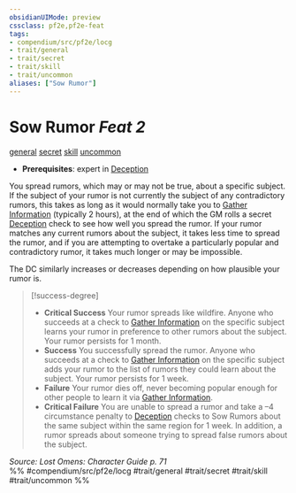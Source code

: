 ```yaml
---
obsidianUIMode: preview
cssclass: pf2e,pf2e-feat
tags:
- compendium/src/pf2e/locg
- trait/general
- trait/secret
- trait/skill
- trait/uncommon
aliases: ["Sow Rumor"]
---
```

# Sow Rumor  *Feat 2*  
[general](../../Rules/traits/general.md)  [secret](../../Rules/traits/secret.md)  [skill](../../Rules/traits/skill.md)  [uncommon](../../Rules/traits/uncommon.md)  

- **Prerequisites**: expert in [Deception](../skills.md#Deception)

You spread rumors, which may or may not be true, about a specific subject. If the subject of your rumor is not currently the subject of any contradictory rumors, this takes as long as it would normally take you to [Gather Information](../../Rules/actions/gather-information.md) (typically 2 hours), at the end of which the GM rolls a secret [Deception](../skills.md#Deception) check to see how well you spread the rumor. If your rumor matches any current rumors about the subject, it takes less time to spread the rumor, and if you are attempting to overtake a particularly popular and contradictory rumor, it takes much longer or may be impossible.

The DC similarly increases or decreases depending on how plausible your rumor is.

> [!success-degree] 
> - **Critical Success** Your rumor spreads like wildfire. Anyone who succeeds at a check to [Gather Information](../../Rules/actions/gather-information.md) on the specific subject learns your rumor in preference to other rumors about the subject. Your rumor persists for 1 month.
> - **Success** You successfully spread the rumor. Anyone who succeeds at a check to [Gather Information](../../Rules/actions/gather-information.md) on the specific subject adds your rumor to the list of rumors they could learn about the subject. Your rumor persists for 1 week.
> - **Failure** Your rumor dies off, never becoming popular enough for other people to learn it via [Gather Information](../../Rules/actions/gather-information.md).
> - **Critical Failure** You are unable to spread a rumor and take a –4 circumstance penalty to [Deception](../skills.md#Deception) checks to Sow Rumors about the same subject within the same region for 1 week. In addition, a rumor spreads about someone trying to spread false rumors about the subject.

*Source: Lost Omens: Character Guide p. 71*  
%% #compendium/src/pf2e/locg #trait/general #trait/secret #trait/skill #trait/uncommon %%